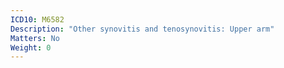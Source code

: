 ```yaml
---
ICD10: M6582
Description: "Other synovitis and tenosynovitis: Upper arm"
Matters: No
Weight: 0
---
```

